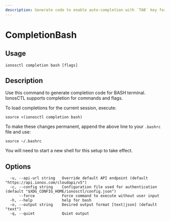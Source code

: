 ```yaml
---
description: Generate code to enable auto-completion with `TAB` key for BASH terminal
---
```


# CompletionBash

## Usage

```text
ionosctl completion bash [flags]
```

## Description

Use this command to generate completion code for BASH terminal. IonosCTL supports completion for commands and flags.

To load completions for the current session, execute: 

    source <(ionosctl completion bash)

To make these changes permanent, append the above line to your `.bashrc` file and use:

    source ~/.bashrc

You will need to start a new shell for this setup to take effect.

## Options

```text
  -u, --api-url string   Override default API endpoint (default "https://api.ionos.com/cloudapi/v5")
  -c, --config string    Configuration file used for authentication (default "$XDG_CONFIG_HOME/ionosctl/config.json")
      --force            Force command to execute without user input
  -h, --help             help for bash
  -o, --output string    Desired output format [text|json] (default "text")
  -q, --quiet            Quiet output
```

